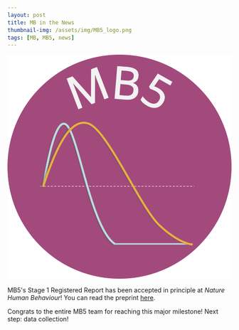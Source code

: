 ```yaml
---
layout: post
title: MB in the News  
thumbnail-img: /assets/img/MB5_logo.png
tags: [MB, MB5, news]
---
```


<a href=""><img src="/assets/img/MB5_logo.png"></a>

MB5's Stage 1 Registered Report has been accepted in principle at <i>Nature Human Behaviour</i>! You can read the preprint [here](https://doi.org/10.31234/osf.io/ck3vd). 

Congrats to the entire MB5 team for reaching this major milestone! Next step: data collection!
